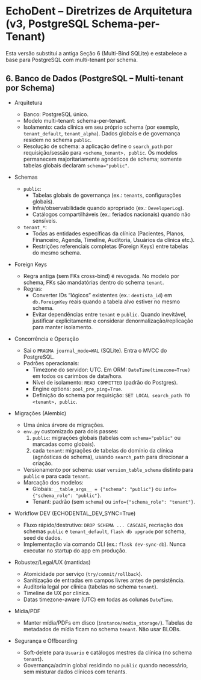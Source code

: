 # EchoDent – Diretrizes de Arquitetura (v3, PostgreSQL Schema-per-Tenant)

Esta versão substitui a antiga Seção 6 (Multi-Bind SQLite) e estabelece a base para PostgreSQL com multi-tenant por schema.

## 6. Banco de Dados (PostgreSQL – Multi-tenant por Schema)

- Arquitetura
  - Banco: PostgreSQL único.
  - Modelo multi-tenant: schema-per-tenant.
  - Isolamento: cada clínica em seu próprio schema (por exemplo, `tenant_default`, `tenant_alpha`). Dados globais e de governança residem no schema `public`.
  - Resolução de schema: a aplicação define o `search_path` por requisição/sessão para `<schema_tenant>, public`. Os modelos permanecem majoritariamente agnósticos de schema; somente tabelas globais declaram `schema="public"`.

- Schemas
  - `public`:
    - Tabelas globais de governança (ex.: `tenants`, configurações globais).
    - Infra/observabilidade quando apropriado (ex.: `DeveloperLog`).
    - Catálogos compartilháveis (ex.: feriados nacionais) quando não sensíveis.
  - `tenant_*`:
    - Todas as entidades específicas da clínica (Pacientes, Planos, Financeiro, Agenda, Timeline, Auditoria, Usuários da clínica etc.).
    - Restrições referenciais completas (Foreign Keys) entre tabelas do mesmo schema.

- Foreign Keys
  - Regra antiga (sem FKs cross-bind) é revogada. No modelo por schema, FKs são mandatórias dentro do schema `tenant`.
  - Regras:
    - Converter IDs “lógicos” existentes (ex.: `dentista_id`) em `db.ForeignKey` reais quando a tabela alvo estiver no mesmo schema.
    - Evitar dependências entre `tenant` e `public`. Quando inevitável, justificar explicitamente e considerar denormalização/replicação para manter isolamento.

- Concorrência e Operação
  - Sai o `PRAGMA journal_mode=WAL` (SQLite). Entra o MVCC do PostgreSQL.
  - Padrões operacionais:
    - Timezone do servidor: UTC. Em ORM: `DateTime(timezone=True)` em todos os carimbos de data/hora.
    - Nível de isolamento: `READ COMMITTED` (padrão do Postgres).
    - Engine options: `pool_pre_ping=True`.
    - Definição do schema por requisição: `SET LOCAL search_path TO <tenant>, public`.

- Migrações (Alembic)
  - Uma única árvore de migrações.
  - `env.py` customizado para dois passes:
    1) `public`: migrações globais (tabelas com `schema="public"` ou marcadas como globais).
    2) cada `tenant`: migrações de tabelas do domínio da clínica (agnósticas de schema), usando `search_path` para direcionar a criação.
  - Versionamento por schema: usar `version_table_schema` distinto para `public` e para cada `tenant`.
  - Marcação dos modelos:
    - Globais: `__table_args__ = {"schema": "public"}` ou `info={"schema_role": "public"}`.
    - Tenant: padrão (sem `schema`) ou `info={"schema_role": "tenant"}`.

- Workflow DEV (ECHODENTAL_DEV_SYNC=True)
  - Fluxo rápido/destrutivo: `DROP SCHEMA ... CASCADE`, recriação dos schemas `public` e `tenant_default`, `flask db upgrade` por schema, seed de dados.
  - Implementação via comando CLI (ex.: `flask dev-sync-db`). Nunca executar no startup do app em produção.

- Robustez/Legal/UX (mantidas)
  - Atomicidade por serviço (`try/commit/rollback`).
  - Sanitização de entradas em campos livres antes de persistência.
  - Auditoria legal por clínica (tabelas no schema `tenant`).
  - Timeline de UX por clínica.
  - Datas timezone-aware (UTC) em todas as colunas `DateTime`.

- Mídia/PDF
  - Manter mídia/PDFs em disco (`instance/media_storage/`). Tabelas de metadados de mídia ficam no schema `tenant`. Não usar BLOBs.

- Segurança e Offboarding
  - Soft-delete para `Usuario` e catálogos mestres da clínica (no schema `tenant`).
  - Governança/admin global residindo no `public` quando necessário, sem misturar dados clínicos com tenants.
